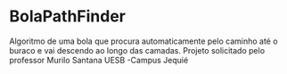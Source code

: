# BolaPathFinder
 Algoritmo de uma bola que procura automaticamente pelo caminho até o buraco e vai descendo ao longo das camadas. Projeto solicitado pelo professor Murilo Santana UESB -Campus Jequié
